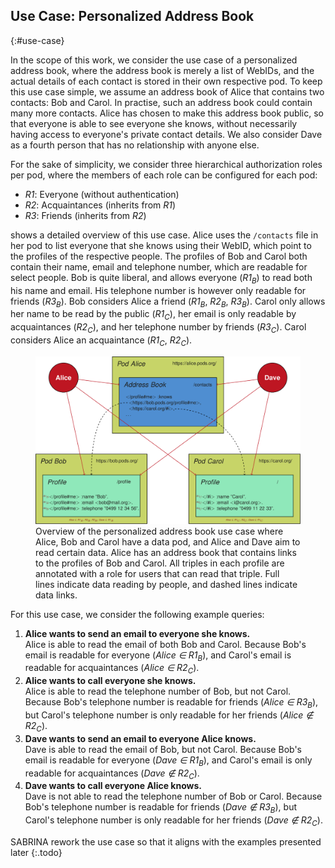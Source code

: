 ## Use Case: Personalized Address Book
{:#use-case}

In the scope of this work, we consider the use case of a personalized address book,
where the address book is merely a list of WebIDs,
and the actual details of each contact is stored in their own respective pod.
To keep this use case simple, we assume an address book of Alice that contains two contacts: Bob and Carol.
In practise, such an address book could contain many more contacts.
Alice has chosen to make this address book public,
so that everyone is able to see everyone she knows,
without necessarily having access to everyone's private contact details.
We also consider Dave as a fourth person that has no relationship with anyone else.

For the sake of simplicity, we consider three hierarchical authorization roles per pod,
where the members of each role can be configured for each pod:

* *R1*: Everyone (without authentication)
* *R2*: Acquaintances (inherits from *R1*)
* *R3*: Friends (inherits from *R2*)

[](#figure-use-case) shows a detailed overview of this use case.
Alice uses the `/contacts` file in her pod to list everyone that she knows using their WebID,
which point to the profiles of the respective people.
The profiles of Bob and Carol both contain their name, email and telephone number,
which are readable for select people.
Bob is quite liberal, and allows everyone (*R1<sub>B</sub>*) to read both his name and email.
His telephone number is however only readable for friends (*R3<sub>B</sub>*).
Bob considers Alice a friend (*R1<sub>B</sub>*, *R2<sub>B</sub>*, *R3<sub>B</sub>*).
Carol only allows her name to be read by the public (*R1<sub>C</sub>*),
her email is only readable by acquaintances (*R2<sub>C</sub>*),
and her telephone number by friends (*R3<sub>C</sub>*).
Carol considers Alice an acquaintance (*R1<sub>C</sub>*, *R2<sub>C</sub>*).

<figure id="figure-use-case">
<img src="img/use-case.svg" alt="[Personal Address Book]">
<figcaption markdown="block">
Overview of the personalized address book use case where Alice, Bob and Carol have a data pod,
and Alice and Dave aim to read certain data.
Alice has an address book that contains links to the profiles of Bob and Carol.
All triples in each profile are annotated with a role for users that can read that triple.
Full lines indicate data reading by people,
and dashed lines indicate data links.
</figcaption>
</figure>

For this use case, we consider the following example queries:

1. **Alice wants to send an email to everyone she knows.**
    <br />
    Alice is able to read the email of both Bob and Carol.
    Because Bob's email is readable for everyone (*Alice ∈ R1<sub>B</sub>*),
    and Carol's email is readable for acquaintances (*Alice ∈ R2<sub>C</sub>*).
2. **Alice wants to call everyone she knows.**
    <br />
    Alice is able to read the telephone number of Bob, but not Carol.
    Because Bob's telephone number is readable for friends (*Alice ∈ R3<sub>B</sub>*),
    but Carol's telephone number is only readable for her friends (*Alice ∉ R2<sub>C</sub>*).
3. **Dave wants to send an email to everyone Alice knows.**
    <br />
    Dave is able to read the email of Bob, but not Carol.
    Because Bob's email is readable for everyone (*Dave ∈ R1<sub>B</sub>*),
    and Carol's email is only readable for acquaintances (*Dave ∉ R2<sub>C</sub>*).
4. **Dave wants to call everyone Alice knows.**
    <br />
    Dave is not able to read the telephone number of Bob or Carol.
    Because Bob's telephone number is readable for friends (*Dave ∉ R3<sub>B</sub>*),
    but Carol's telephone number is only readable for her friends (*Dave ∉ R2<sub>C</sub>*).

SABRINA rework the use case so that it aligns with the examples presented later
{:.todo}